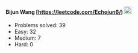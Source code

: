 #### Bijun Wang  [https://leetcode.com/Echojun6/)  <img src="https://raw.githubusercontent.com/MartinHeinz/MartinHeinz/master/wave.gif" width="20px">

* Problems solved: 39
* Easy: 32
* Medium: 7
* Hard: 0
